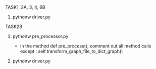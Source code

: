 
TASK1, 2A, 3, 4, 6B

1. pythonw driver.py


TASK2B

1. pythonw pre_processor.py 
	- in the method def pre_process(), comment out all method calls except : 
		self.transform_graph_file_to_dict_graph()


2. pythonw driver.py